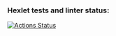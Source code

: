 ### Hexlet tests and linter status:
[![Actions Status](https://github.com/majik48/frontend-project-lvl2/workflows/hexlet-check/badge.svg)](https://github.com/majik48/frontend-project-lvl2/actions)